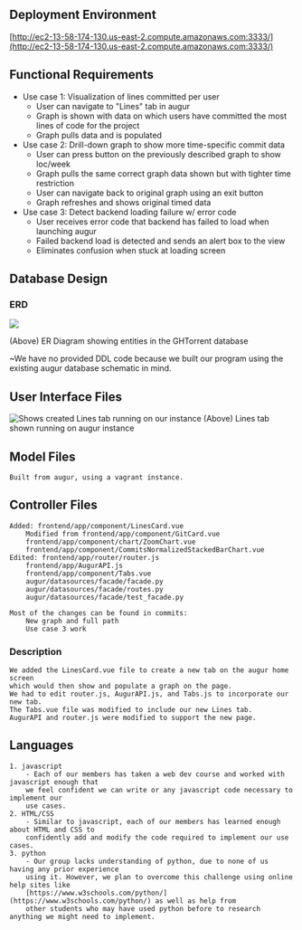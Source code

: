 ## Deployment Environment
[http://ec2-13-58-174-130.us-east-2.compute.amazonaws.com:3333/](http://ec2-13-58-174-130.us-east-2.compute.amazonaws.com:3333/)
## Functional Requirements

 - Use case 1: Visualization of lines committed per user
 	- User can navigate to "Lines" tab in augur
	- Graph is shown with data on which users have committed the most lines of code for the project
	- Graph pulls data and is populated 
 - Use case 2: Drill-down graph to show more time-specific commit data
 	- User can press button on the previously described graph to show loc/week
	- Graph pulls the same correct graph data shown but with tighter time restriction
	- User can navigate back to original graph using an exit button
	- Graph refreshes and shows original timed data
 - Use case 3: Detect backend loading failure w/ error code 
 	- User receives error code that backend has failed to load when launching augur
	- Failed backend load is detected and sends an alert box to the view
	- Eliminates confusion when stuck at loading screen 

## Database Design

### ERD
![](https://lh3.googleusercontent.com/e_hVb45EkjiCXvFiPhl-XpxZZvjkv0_JqaJlOCbdmEPwdLk1xlC-OXWeY28_HOKGCeq7kfR9Mh0p)

(Above) ER Diagram showing entities in the GHTorrent database 

~We have no provided DDL code because we built our program using the existing augur database schematic in mind. 


## User Interface Files
![Shows created Lines tab running on our instance](https://lh3.googleusercontent.com/OlLjII_RTg9a4LC0kpiRXnj3TRE0u-jJcHZlOulMEI5D5n-wcYeK7w4m9kXY_b83FdqU6At7jfPE)
(Above) Lines tab shown running on augur instance





## Model Files 
	Built from augur, using a vagrant instance. 
## Controller Files
	Added: frontend/app/component/LinesCard.vue 
		Modified from frontend/app/component/GitCard.vue
		frontend/app/component/chart/ZoomChart.vue
		frontend/app/component/CommitsNormalizedStackedBarChart.vue
	Edited: frontend/app/router/router.js
		frontend/app/AugurAPI.js
		frontend/app/component/Tabs.vue
		augur/datasources/facade/facade.py
		augur/datasources/facade/routes.py
		augur/datasources/facade/test_facade.py
		
	Most of the changes can be found in commits:
		New graph and full path
		Use case 3 work
		
		
### Description
	We added the LinesCard.vue file to create a new tab on the augur home screen 
	which would then show and populate a graph on the page. 
	We had to edit router.js, AugurAPI.js, and Tabs.js to incorporate our new tab. 
	The Tabs.vue file was modified to include our new Lines tab. 
	AugurAPI and router.js were modified to support the new page.
## Languages
    1. javascript
    	- Each of our members has taken a web dev course and worked with javascript enough that
	 	we feel confident we can write or any javascript code necessary to implement our 
	 	use cases. 
    2. HTML/CSS
    	- Similar to javascript, each of our members has learned enough about HTML and CSS to 
		confidently add and modify the code required to implement our use cases. 
    3. python
    	- Our group lacks understanding of python, due to none of us having any prior experience
		using it. However, we plan to overcome this challenge using online help sites like 
		[https://www.w3schools.com/python/](https://www.w3schools.com/python/) as well as help from
		other students who may have used python before to research anything we might need to implement.

